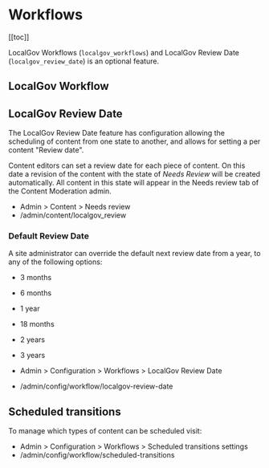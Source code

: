 # Workflows

[[toc]]

LocalGov Workflows (`localgov_workflows`) and LocalGov Review Date (`localgov_review_date`) is an optional feature.

## LocalGov Workflow

## LocalGov Review Date

The LocalGov Review Date feature has configuration allowing the scheduling of content from one state to another, and allows for setting a per content "Review date".

Content editors can set a review date for each piece of content. On this date a revision of the content with the state of _Needs Review_ will be created automatically. All content in this state will appear in the Needs review tab of the Content Moderation admin.

* Admin > Content > Needs review
* /admin/content/localgov_review

### Default Review Date

A site administrator can override the default next review date from a year, to any of the following options:

* 3 months
* 6 months
* 1 year
* 18 months
* 2 years
* 3 years

* Admin > Configuration > Workflows > LocalGov Review Date
* /admin/config/workflow/localgov-review-date

## Scheduled transitions

To manage which types of content can be scheduled visit:

* Admin > Configuration > Workflows > Scheduled transitions settings
* /admin/config/workflow/scheduled-transitions

